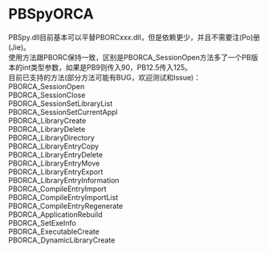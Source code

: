 # PBSpyORCA
 PBSpy.dll目前基本可以平替PBORCxxx.dll，但是依赖更少，并且不需要注(Po)册(Jie)。  
 使用方法跟PBORC保持一致，区别是PBORCA_SessionOpen方法多了一个PB版本的int类型参数，如果是PB9则传入90，PB12.5传入125。  
 目前已支持的方法(部分方法可能有BUG，欢迎测试和Issue)：  
 PBORCA_SessionOpen  
 PBORCA_SessionClose  
 PBORCA_SessionSetLibraryList  
 PBORCA_SessionSetCurrentAppl  
 PBORCA_LibraryCreate  
 PBORCA_LibraryDelete  
 PBORCA_LibraryDirectory  
 PBORCA_LibraryEntryCopy  
 PBORCA_LibraryEntryDelete  
 PBORCA_LibraryEntryMove  
 PBORCA_LibraryEntryExport  
 PBORCA_LibraryEntryInformation  
 PBORCA_CompileEntryImport  
 PBORCA_CompileEntryImportList  
 PBORCA_CompileEntryRegenerate  
 PBORCA_ApplicationRebuild  
 PBORCA_SetExeInfo  
 PBORCA_ExecutableCreate  
 PBORCA_DynamicLibraryCreate  
